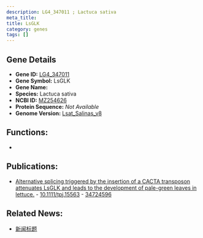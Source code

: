 ```yaml
---
description: LG4_347011 ; Lactuca sativa
meta_title:
title: LsGLK
category: genes
tags: []
---
```


## Gene Details
- **Gene ID:**	[LG4_347011](https://www.maizegdb.org/gene_center/gene/LG4_347011)
- **Gene Symbol:** LsGLK
- **Gene Name:** 
- **Species:** Lactuca sativa
- **NCBI ID:** [ MZ254626 ]()
- **Protein Sequence:** *Not Available*
- **Genome Version:** [Lsat_Salinas_v8]()

## Functions:
   - 

## Publications:
   - [Alternative splicing triggered by the insertion of a CACTA transposon attenuates LsGLK and leads to the development of pale-green leaves in lettuce.]( https://onlinelibrary.wiley.com/doi/10.1111/tpj.15563 ) - [10.1111/tpj.15563]( https://onlinelibrary.wiley.com/doi/10.1111/tpj.15563 ) - [34724596](https://pubmed.ncbi.nlm.nih.gov/34724596/)

## Related News:
   - [新闻标题](https://mp.weixin.qq.com/s?__biz=Mzg3MDEwNDEyMg==&mid=2247520314&idx=6&sn=b2c654c52abb9808b59e820bef7abd27&chksm=ce903d6ff9e7b4796a27bb2fbf070bed115e65b028b108fce91a53267203f4a9a70db08f09c3&scene=27#wechat_redirect)
